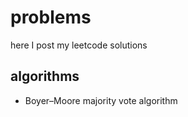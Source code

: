 # problems
here I post my leetcode solutions


## algorithms
* Boyer–Moore majority vote algorithm 
